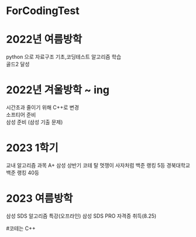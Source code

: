# ForCodingTest
# 2022년 여름방학 
python 으로 자료구조 기초,코딩테스트 알고리즘 학습 <br>
골드2 달성 <br>

# 2022년 겨울방학 ~ ing
시간초과 줄이기 위해 C++로 변경 <br>
소프티어 준비 <br>
삼성 준비 (삼성 기출 문제) <br>

# 2023 1학기
교내 알고리즘 과목 A+
삼성 상반기 코테 탈
멋쟁이 사자처럼 백준 랭킹 5등
경북대학교 백준 랭킹 40등

# 2023 여름방학
삼성 SDS 알고리즘 특강(오프라인)
삼성 SDS PRO 자격증 취득(8.25)

#코테는 C++
